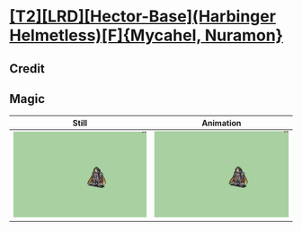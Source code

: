 # [\[T2\]\[LRD\]\[Hector-Base\]\(Harbinger Helmetless\)\[F\]{Mycahel, Nuramon}](../)

## Credit


	
## Magic

| Still | Animation |
| :---: | :-------: |
| ![Magic still](./Magic_000.png) | ![Magic animation](./Magic.gif) |
